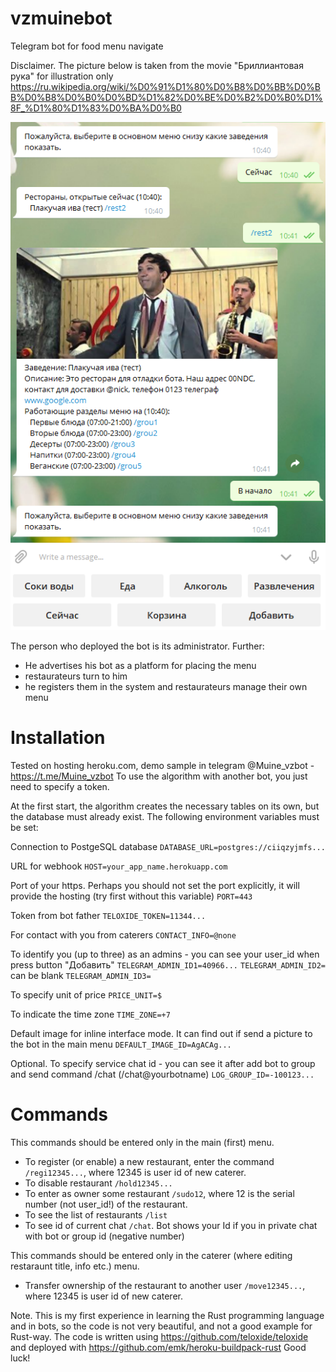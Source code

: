 # vzmuinebot

Telegram bot for food menu navigate

Disclaimer. The picture below is taken from the movie "Бриллиантовая рука" for illustration only https://ru.wikipedia.org/wiki/%D0%91%D1%80%D0%B8%D0%BB%D0%BB%D0%B8%D0%B0%D0%BD%D1%82%D0%BE%D0%B2%D0%B0%D1%8F_%D1%80%D1%83%D0%BA%D0%B0

![sheme](https://github.com/ArtHome12/vzmuinebot/blob/master/readme.png)

The person who deployed the bot is its administrator. Further:
* He advertises his bot as a platform for placing the menu
* restaurateurs turn to him
* he registers them in the system and restaurateurs manage their own menu

# Installation

Tested on hosting heroku.com, demo sample in telegram @Muine_vzbot - https://t.me/Muine_vzbot
To use the algorithm with another bot, you just need to specify a token.

At the first start, the algorithm creates the necessary tables on its own, but the database must already exist. The following environment variables must be set:

Connection to PostgeSQL database
`DATABASE_URL=postgres://ciiqzyjmfs...`

URL for webhook
`HOST=your_app_name.herokuapp.com`

Port of your https. Perhaps you should not set the port explicitly, it will provide the hosting (try first without this variable)
`PORT=443`

Token from bot father
`TELOXIDE_TOKEN=11344...`

For contact with you from caterers
`CONTACT_INFO=@none`

To identify you (up to three) as an admins - you can see your user_id when press button "Добавить"
`TELEGRAM_ADMIN_ID1=40966...`
`TELEGRAM_ADMIN_ID2=` can be blank
`TELEGRAM_ADMIN_ID3=`

To specify unit of price
`PRICE_UNIT=$`

To indicate the time zone
`TIME_ZONE=+7`

Default image for inline interface mode. It can find out if send a picture to the bot in the main menu
`DEFAULT_IMAGE_ID=AgACAg...`

Optional. To specify service chat id - you can see it after add bot to group and send command /chat (/chat@yourbotname)
`LOG_GROUP_ID=-100123...`

# Commands

This commands should be entered only in the main (first) menu.
* To register (or enable) a new restaurant, enter the command `/regi12345...`, where 12345 is user id of new caterer.
* To disable restaurant `/hold12345...`
* To enter as owner some restaurant `/sudo12`, where 12 is the serial number (not user_id!) of the restaurant.
* To see the list of restaurants `/list`
* To see id of current chat `/chat`. Bot shows your Id if you in private chat with bot or group id (negative number)

This commands should be entered only in the caterer (where editing restaraunt title, info etc.) menu.
* Transfer ownership of the restaurant to another user `/move12345...`, where 12345 is user id of new caterer.

Note. This is my first experience in learning the Rust programming language and in bots, so the code is not very beautiful, and not a good example for Rust-way.
The code is written using https://github.com/teloxide/teloxide and deployed with https://github.com/emk/heroku-buildpack-rust
Good luck!

